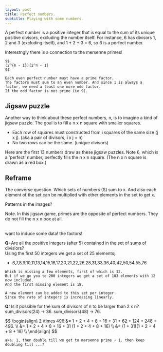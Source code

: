 ```yaml
---
layout: post
title: Perfect numbers.
subtitle: Playing with some numbers.
---
```


<p>
A perfect number is a positive integer that is equal 
to the sum of its unique positive divisors, excluding the number itself. 
For instance, 6 has divisors 1, 2 and 3 (excluding itself), and 1 + 2 + 3 = 6, so 6 is a perfect number. 
</p>
<p>
    Interestngly there is a connection to the mersenne primes!<br>

    $$
    (2^{n - 1})(2^n - 1)
    $$

    Each even perfect number must have a prime factor.
    The factors must sum to an even number. And since 1 is always a factor, we need a least one more odd factor.
    If the odd factor is not prime (ie 9).
</p>

<h2>
    Jigsaw puzzle
</h2>
<p>
    Another way to think about these perfect numbers, n, is to imagine a kind of jigsaw puzzle.
    The goal is to fill a n x n square with smaller squares. 
    <ul>
    <li> Each row of squares must constructed from i squares of the same size (j x j). (aka a pair of divisors, i x j = n)</li>
    <li> No two rows can be the same. (unique divisors)</li>
    </ul>
</p>

Here are the first 13 numbers draw as these jigsaw puzzles.
Note 6, which is a 'perfect' number, perfectly fills the n x n square.
(The n x n square is drawn as a red box.)

<div>
    <canvas id="2"></canvas>
    <canvas id="3"></canvas>
    <canvas id="4"></canvas>
    <canvas id="5"></canvas>
    <canvas id="6"></canvas>
    <canvas id="7"></canvas>
    <canvas id="8"></canvas>
    <canvas id="9"></canvas>
    <canvas id="10"></canvas>
    <canvas id="11"></canvas>
    <canvas id="12"></canvas>
    <canvas id="13"></canvas>
    <canvas id="14"></canvas>
</div>

<h2>
    Reframe
</h2>
<p>
    The converse question. Which sets of numbers (S) sum to x. 
    And also each element of the set can be multiplied with other elements in the set to get x. 
</p>

Patterns in the images?
<div>
    <canvas id="6.1"></canvas>
    <canvas id="28"></canvas>
    <canvas id="496"></canvas>

</div>

Note.
In this jigsaw game, primes are the opposite of perfect numbers.
They do not fill the n x n box at all.
<br>
<br>
<canvas id="48"></canvas>

want to induce some data!
the factors!

<p>
    <b>Q:</b>
    Are all the positive integers (after 5) contained in the set of sums of divisiors?
    <br>
    Using the first 50 integers we get a set of 25 elements;
    <ul>
    <li> 6,7,8,9,10,11,13,14,15,16,17,20,21,22,26,28,31,33,36,40,42,50,54,55,76</li>  
    </ul>

    Which is missing a few elements, first of which is 12.
    But if we go you to 200 integers we get a set of 103 elements with 12 now included.
    And the first missing element is 18.

    A new element can be added to this set per integer.
    Since the rate of integers is increasing linearly.

</p>

<p>
    <b>Q:</b>
    Is it possible for the sum of divisors of n to be larger than 2 x n?
    sum_divisors(24) -> 36.
    sum_divisors(48) -> 76.
    <br>

</p>

<p>
    $$
    \begin{align}
    2 \times 496 &= 1 + 2 + 4 + 8 + 16 + 31 + 62 + 124 + 248 + 496. \\
    &= 1 + 2 + 4 + 8 + 16 + 31 (1 + 2 + 4 + 8 + 16) \\
    &= (1 + 31)(1 + 2 + 4 + 8 + 16) \\
    \end{align}
    $$
    
    
    aka. 1, then double till we get to mersenne prime + 1. then keep doubling till ...?


</p>
<script src="{{base.url}}/assets/perfect-numbers/canvas.js"></script>